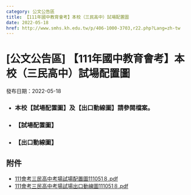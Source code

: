 ```yaml
---
category: 公文公告區
title: 【111年國中教育會考】本校（三民高中）試場配置圖
date: 2022-05-18
href: http://www.smhs.kh.edu.tw/p/406-1000-3703,r22.php?Lang=zh-tw
---
```


# [公文公告區] 【111年國中教育會考】本校（三民高中）試場配置圖

發布日期：2022-05-18

*   ### 本校【試場配置圖】及【出口動線圖】請參閱檔案。
    
*   ### 【試場配置圖】
    

*   ### 【出口動線圖】

## 附件

- [111會考三民高中考場試場配置圖111051８.pdf](https://www.smhs.kh.edu.tw/var/file/0/1000/attach/17/pta_3474_4255900_41540.pdf)
- [111會考三民高中考場試場出口動線圖111051８.pdf](https://www.smhs.kh.edu.tw/var/file/0/1000/attach/17/pta_3481_4784780_16758.pdf)
